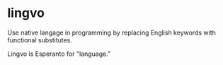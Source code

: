 # lingvo
Use native langage in programming by replacing English keywords with functional substitutes.

Lingvo is Esperanto for "language."
